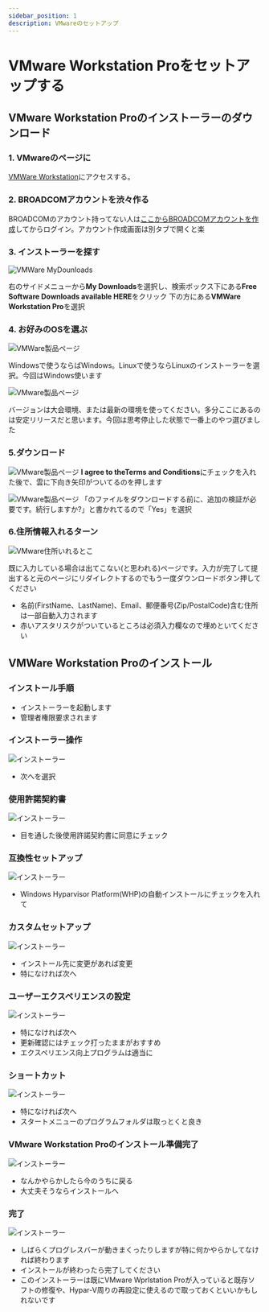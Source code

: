 ```yaml
---
sidebar_position: 1
description: VMwareのセットアップ
---
```


# VMware Workstation Proをセットアップする

## VMware Workstation Proのインストーラーのダウンロード

### 1. VMwareのページに
[VMWare Workstation](https://support.broadcom.com/group/ecx/productdownloads?subfamily=VMware+Workstation+Pro)にアクセスする。

### 2. BROADCOMアカウントを渋々作る
BROADCOMのアカウント持ってない人は[ここからBROADCOMアカウントを作成](https://profile.broadcom.com/web/registration)してからログイン。アカウント作成画面は別タブで開くと楽

### 3. インストーラーを探す
![VMWare MyDounloads](./img/1-0.png)

右のサイドメニューから**My Downloads**を選択し、検索ボックス下にある**Free Software Downloads available HERE**をクリック
下の方にある**VMWare Workstation Pro**を選択

### 4. お好みのOSを選ぶ
![VMWare製品ページ](./img/1-1.png)

Windowsで使うならばWindows。Linuxで使うならLinuxのインストーラーを選択。今回はWindows使います

![VMware製品ページ](./img/1-2.png)

バージョンは大会環境、または最新の環境を使ってください。多分ここにあるのは安定リリースだと思います。今回は思考停止した状態で一番上のやつ選びました

### 5.ダウンロード
![VMware製品ページ](./img/1-3.png)
**I agree to theTerms and Conditions**にチェックを入れた後で、雲に下向き矢印がついてるのを押します

![VMware製品ページ](./img/1-4.png)
「のファイルをダウンロードする前に、追加の検証が必要です。続行しますか?」と書かれてるので「Yes」を選択

### 6.住所情報入れるターン
![VMware住所いれるとこ](./img/1-5.png)

既に入力している場合は出てこない(と思われる)ページです。入力が完了して提出すると元のページにリダイレクトするのでもう一度ダウンロードボタン押してください

- 名前(FirstName、LastName)、Email、郵便番号(Zip/PostalCode)含む住所は一部自動入力されます
- 赤いアスタリスクがついているところは必須入力欄なので埋めといてください

## VMWare Workstation Proのインストール

### インストール手順

- インストーラーを起動します
- 管理者権限要求されます

### インストーラー操作

![インストーラー](./img/1-6.png)

- 次へを選択

### 使用許諾契約書

![インストーラー](./img/1-7.png)

- 目を通した後使用許諾契約書に同意にチェック

### 互換性セットアップ

![インストーラー](./img/1-8.png)

- Windows Hyparvisor Platform(WHP)の自動インストールにチェックを入れて

### カスタムセットアップ

![インストーラー](./img/1-9.png)

- インストール先に変更があれば変更
- 特になければ次へ

### ユーザーエクスペリエンスの設定

![インストーラー](./img/1-10.png)

- 特になければ次へ
- 更新確認にはチェック打ったままがおすすめ
- エクスペリエンス向上プログラムは適当に

### ショートカット

![インストーラー](./img/1-11.png)

- 特になければ次へ
- スタートメニューのプログラムフォルダは取っとくと良き

### VMware Workstation Proのインストール準備完了

![インストーラー](./img/1-12.png)

- なんかやらかしたら今のうちに戻る
- 大丈夫そうならインストールへ

### 完了
![インストーラー](./img/1-13.png)

- しばらくプログレスバーが動きまくったりしますが特に何かやらかしてなければ終わります
- インストールが終わったら完了してください
- このインストーラーは既にVMware Wprlstation Proが入っていると既存ソフトの修復や、Hypar-V周りの再設定に使えるので取っておくといいかもしれないです